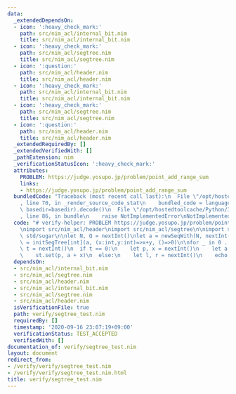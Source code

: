 ```yaml
---
data:
  _extendedDependsOn:
  - icon: ':heavy_check_mark:'
    path: src/nim_acl/internal_bit.nim
    title: src/nim_acl/internal_bit.nim
  - icon: ':heavy_check_mark:'
    path: src/nim_acl/segtree.nim
    title: src/nim_acl/segtree.nim
  - icon: ':question:'
    path: src/nim_acl/header.nim
    title: src/nim_acl/header.nim
  - icon: ':heavy_check_mark:'
    path: src/nim_acl/internal_bit.nim
    title: src/nim_acl/internal_bit.nim
  - icon: ':heavy_check_mark:'
    path: src/nim_acl/segtree.nim
    title: src/nim_acl/segtree.nim
  - icon: ':question:'
    path: src/nim_acl/header.nim
    title: src/nim_acl/header.nim
  _extendedRequiredBy: []
  _extendedVerifiedWith: []
  _pathExtension: nim
  _verificationStatusIcon: ':heavy_check_mark:'
  attributes:
    PROBLEM: https://judge.yosupo.jp/problem/point_add_range_sum
    links:
    - https://judge.yosupo.jp/problem/point_add_range_sum
  bundledCode: "Traceback (most recent call last):\n  File \"/opt/hostedtoolcache/Python/3.8.5/x64/lib/python3.8/site-packages/onlinejudge_verify/documentation/build.py\"\
    , line 70, in _render_source_code_stat\n    bundled_code = language.bundle(stat.path,\
    \ basedir=basedir).decode()\n  File \"/opt/hostedtoolcache/Python/3.8.5/x64/lib/python3.8/site-packages/onlinejudge_verify/languages/nim.py\"\
    , line 86, in bundle\n    raise NotImplementedError\nNotImplementedError\n"
  code: "# verify-helper: PROBLEM https://judge.yosupo.jp/problem/point_add_range_sum\n\
    \nimport src/nim_acl/header\nimport src/nim_acl/segtree\n\nimport std/sequtils,\
    \ std/sugar\n\nlet N, Q = nextInt()\nlet a = newSeqWith(N, nextInt())\n\nvar st\
    \ = initSegTree[int](a, (x:int,y:int)=>x+y, ()=>0)\n\nfor _ in 0 ..< Q:\n  let\
    \ t = nextInt()\n  if t == 0:\n    let p, x = nextInt()\n    let a = st.get(p)\n\
    \    st.set(p, a + x)\n  else:\n    let l, r = nextInt()\n    echo st.prod(l..<r)\n"
  dependsOn:
  - src/nim_acl/internal_bit.nim
  - src/nim_acl/segtree.nim
  - src/nim_acl/header.nim
  - src/nim_acl/internal_bit.nim
  - src/nim_acl/segtree.nim
  - src/nim_acl/header.nim
  isVerificationFile: true
  path: verify/segtree_test.nim
  requiredBy: []
  timestamp: '2020-09-16 23:07:19+09:00'
  verificationStatus: TEST_ACCEPTED
  verifiedWith: []
documentation_of: verify/segtree_test.nim
layout: document
redirect_from:
- /verify/verify/segtree_test.nim
- /verify/verify/segtree_test.nim.html
title: verify/segtree_test.nim
---
```

